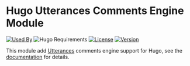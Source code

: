 # Hugo Utterances Comments Engine Module

[![Used By](https://img.shields.io/badge/dynamic/json?color=success&label=used+by&query=repositories_humanize&logo=hugo&style=flat-square&url=https://api.razonyang.com/v1/github/dependents/hugomods/utterances)](https://github.com/hugomods/utterances/network/dependents)
![Hugo Requirements](https://img.shields.io/badge/dynamic/json?color=important&label=requirements&query=requirements&logo=hugo&style=flat-square&url=https://api.razonyang.com/v1/hugo/modules/github.com/hugomods/utterances)
[![License](https://img.shields.io/github/license/hugomods/utterances?style=flat-square)](https://github.com/hugomods/utterances/blob/main/LICENSE)
[![Version](https://img.shields.io/github/v/tag/hugomods/utterances?label=version&style=flat-square)](https://github.com/hugomods/utterances/tags)

This module add [Utterances](https://utteranc.es/) comments engine support for Hugo, see the [documentation](https://hugomods.com/en/docs/comment-engines/utterances) for details.
